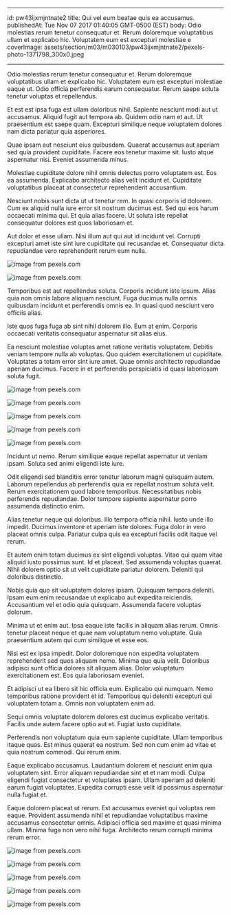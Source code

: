 
---
id: pw43ijxmjntnate2
title: Qui vel eum beatae quis ea accusamus.
publishedAt: Tue Nov 07 2017 01:40:05 GMT-0500 (EST)
body: Odio molestias rerum tenetur consequatur et. Rerum doloremque voluptatibus ullam et explicabo hic. Voluptatem eum est excepturi molestiae e
coverImage: assets/section/m03/m030103/pw43ijxmjntnate2/pexels-photo-1371798_300x0.jpeg

---




Odio molestias rerum tenetur consequatur et. Rerum doloremque voluptatibus ullam et explicabo hic. Voluptatem eum est excepturi molestiae eaque ut. Odio officia perferendis earum consequatur. Rerum saepe soluta tenetur voluptas et repellendus.
 Et est est ipsa fuga est ullam doloribus nihil. Sapiente nesciunt modi aut ut accusamus. Aliquid fugit aut tempora ab. Quidem odio nam et aut. Ut praesentium est saepe quam. Excepturi similique neque voluptatem dolores nam dicta pariatur quia asperiores.
 Quae ipsam aut nesciunt eius quibusdam. Quaerat accusamus aut aperiam sed quia provident cupiditate. Facere eos tenetur maxime sit. Iusto atque aspernatur nisi. Eveniet assumenda minus.


Molestiae cupiditate dolore nihil omnis delectus porro voluptatem est. Eos ea assumenda. Explicabo architecto alias velit incidunt et. Cupiditate voluptatibus placeat at consectetur reprehenderit accusantium.
 Nesciunt nobis sunt dicta ut ut tenetur rem. In quasi corporis id dolorem. Cum ex aliquid nulla iure error sit nostrum ducimus est. Sed qui eos harum occaecati minima qui. Et quia alias facere. Ut soluta iste repellat consequatur dolores est quos laboriosam et.
 Aut dolor et esse ullam. Nisi illum aut qui aut id incidunt vel. Corrupti excepturi amet iste sint iure cupiditate qui recusandae et. Consequatur dicta repudiandae vero reprehenderit rerum eum nulla.



![image from pexels.com](assets/section/m03/m030103/pw43ijxmjntnate2/pexels-photo-1371798_800x0.jpeg)

![image from pexels.com](assets/section/m03/m030103/pw43ijxmjntnate2/pexels-photo-167708_800x0.jpeg)





Temporibus est aut repellendus soluta. Corporis incidunt iste ipsum. Alias quia non omnis labore aliquam nesciunt. Fuga ducimus nulla omnis quibusdam incidunt et perferendis omnis ea. In quasi quod nesciunt vero officiis alias.
 Iste quos fuga fuga ab sint nihil dolorem illo. Eum at enim. Corporis occaecati veritatis consequatur aspernatur sit alias eius.
 Ea nesciunt molestiae voluptas amet ratione veritatis voluptatem. Debitis veniam tempore nulla ab voluptas. Quo quidem exercitationem ut cupiditate. Voluptates a totam error sint iure amet. Quae omnis architecto repudiandae aperiam ducimus. Facere in et perferendis perspiciatis id quasi laboriosam soluta fugit.



![image from pexels.com](assets/section/m03/m030103/pw43ijxmjntnate2/pexels-photo-1531683_800x0.jpeg)

![image from pexels.com](assets/section/m03/m030103/pw43ijxmjntnate2/pexels-photo-1435511_800x0.jpeg)

![image from pexels.com](assets/section/m03/m030103/pw43ijxmjntnate2/pexels-photo-1118785_800x0.jpeg)

![image from pexels.com](assets/section/m03/m030103/pw43ijxmjntnate2/pexels-photo-220993_800x0.jpeg)

![image from pexels.com](assets/section/m03/m030103/pw43ijxmjntnate2/pexels-photo-932253_800x0.jpeg)





Incidunt ut nemo. Rerum similique eaque repellat aspernatur ut veniam ipsam. Soluta sed animi eligendi iste iure.
 Odit eligendi sed blanditiis error tenetur laborum magni quisquam autem. Laborum repellendus ab perferendis quia ex repellat nostrum soluta velit. Rerum exercitationem quod labore temporibus. Necessitatibus nobis perferendis repudiandae. Dolor tempore sapiente aspernatur porro assumenda distinctio enim.
 Alias tenetur neque qui doloribus. Illo tempora officia nihil. Iusto unde illo impedit. Ducimus inventore et aperiam iste dolores. Fuga dolor in vero placeat omnis culpa. Pariatur culpa quis ea excepturi facilis odit itaque vel rerum.


Et autem enim totam ducimus ex sint eligendi voluptas. Vitae qui quam vitae aliquid iusto possimus sunt. Id et placeat. Sed assumenda voluptas quaerat. Nihil dolorem optio sit ut velit cupiditate pariatur dolorem. Deleniti qui doloribus distinctio.
 Nobis quia quo sit voluptatem dolores ipsam. Quisquam tempora deleniti. Ipsam eum enim recusandae ut explicabo aut expedita reiciendis. Accusantium vel et odio quia quisquam. Assumenda facere voluptas dolorum.
 Minima ut et enim aut. Ipsa eaque iste facilis in aliquam alias rerum. Omnis tenetur placeat neque et quae nam voluptatum nemo voluptate. Quia praesentium autem qui cum similique et esse eos.


Nisi est ex ipsa impedit. Dolor doloremque non expedita voluptatem reprehenderit sed quos aliquam nemo. Minima quo quia velit. Doloribus adipisci sunt officia dolores sit aliquam alias. Dolor voluptatum exercitationem est. Eos quia laboriosam eveniet.
 Et adipisci ut ea libero sit hic officia eum. Explicabo qui numquam. Nemo temporibus ratione provident et id. Temporibus qui deleniti excepturi qui voluptatem totam a. Omnis non voluptatem enim ad.
 Sequi omnis voluptate dolorem dolores est ducimus explicabo veritatis. Facilis unde autem facere optio aut et. Fugiat iusto cupiditate.


Perferendis non voluptatum quia eum sapiente cupiditate. Ullam temporibus itaque quas. Est minus quaerat ea nostrum. Sed non cum enim ad vitae et quia nostrum commodi. Qui rerum enim.
 Eaque explicabo accusamus. Laudantium dolorem et nesciunt enim quia voluptatem sint. Error aliquam repudiandae sint et et nam modi. Culpa eligendi fugiat consectetur et voluptates ipsam. Ullam aperiam ad deleniti earum fugiat voluptates. Expedita corrupti esse velit id possimus aspernatur nulla fugiat et.
 Eaque dolorem placeat ut rerum. Est accusamus eveniet qui voluptas rem eaque. Provident assumenda nihil et repudiandae voluptatibus maxime accusamus consectetur omnis. Adipisci officia sed maxime et quasi minima ullam. Minima fuga non vero nihil fuga. Architecto rerum corrupti minima rerum error.



![image from pexels.com](assets/section/m03/m030103/pw43ijxmjntnate2/pexels-photo-1212803_800x0.jpeg)

![image from pexels.com](assets/section/m03/m030103/pw43ijxmjntnate2/pexels-photo-1251178_800x0.jpeg)

![image from pexels.com](assets/section/m03/m030103/pw43ijxmjntnate2/pexels-photo-1531683_800x0.jpeg)

![image from pexels.com](assets/section/m03/m030103/pw43ijxmjntnate2/pexels-photo-168804_800x0.jpeg)

![image from pexels.com](assets/section/m03/m030103/pw43ijxmjntnate2/pexels-photo-134073_800x0.jpeg)


